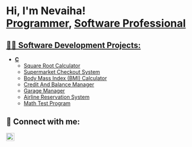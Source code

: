 <h1>Hi, I'm Nevaiha! <br/><a href="https://github.com/NevaihaJewel">Programmer</a>,
<a href="https://www.linkedin.com/in/nevaiha-jewel1/">Software Professional</h1>

<h2>👨‍💻 Software Development Projects:</h2>

- <b>C</b>
  - [Square Root Calculator](https://github.com/NevaihaJewel/SquareRootCalculator)
  - [Supermarket Checkout System](https://github.com/NevaihaJewel/SupermarketCheckout)
  - [Body Mass Index (BMI) Calculator](https://github.com/NevaihaJewel/BMI_Calculator)
  - [Credit And Balance Manager](https://github.com/NevaihaJewel/CreditBalanceManager)
  - [Garage Manager](https://github.com/NevaihaJewel/GarageManager)
  - [Airline Reservation System](https://github.com/NevaihaJewel/AirlineReservation)
  - [Math Test Program](https://github.com/NevaihaJewel/MathTest)

<h2> 🤳 Connect with me:</h2>

[<img align="left" alt="NevaihaAdams | LinkedIn" width="22px" src="https://cdn.jsdelivr.net/npm/simple-icons@v3/icons/linkedin.svg" />][linkedin]

[linkedin]: https://www.linkedin.com/in/nevaiha-adams-4b7547254/

<!--
**joshmadakor1/joshmadakor1** is a ✨ _special_ ✨ repository because its `README.md` (this file) appears on your GitHub profile.

Here are some ideas to get you started:

- 🔭 I’m currently working on ...
- 🌱 I’m currently learning ...
- 👯 I’m looking to collaborate on ...
- 🤔 I’m looking for help with ...
- 💬 Ask me about ...
- 📫 How to reach me: ...
- 😄 Pronouns: ...
- ⚡ Fun fact: ...
-->
